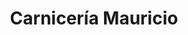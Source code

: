 ---
title: "Carnicería Mauricio"
url: /urbanizacion-nuevo-lourdes/carniceria-mauricio/
shop: carnicero
---